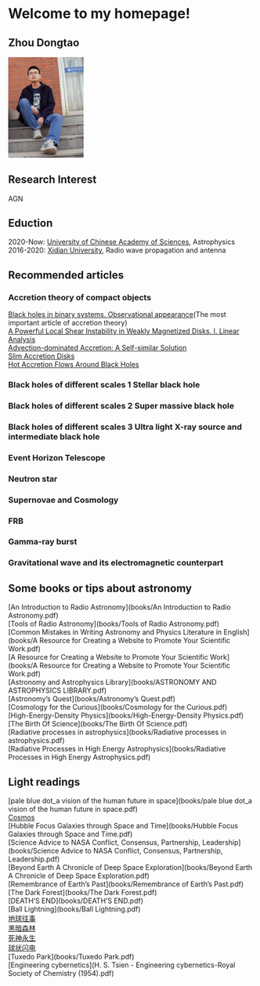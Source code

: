# Welcome to my homepage!
## Zhou Dongtao  
<img src="pictures/zdt2.jpg" alt="my" style="zoom:20%;" />

## Research Interest
AGN

## Eduction
2020-Now: [University of Chinese Academy of Sciences](https://english.ucas.ac.cn/), Astrophysics  
2016-2020: [Xidian University](https://en.xidian.edu.cn/), Radio wave propagation and antenna

## Recommended articles  
### Accretion theory of compact objects  
[Black holes in binary systems. Observational appearance](https://ui.adsabs.harvard.edu/link_gateway/1973A%26A....24..337S/ADS_PDF)(The most important article of accretion theory)  
[A Powerful Local Shear Instability in Weakly Magnetized Disks. I. Linear Analysis](http://articles.adsabs.harvard.edu/pdf/1991ApJ...376..214B)  
[Advection-dominated Accretion: A Self-similar Solution](http://articles.adsabs.harvard.edu/pdf/1994ApJ...428L..13N)  
[Slim Accretion Disks](http://articles.adsabs.harvard.edu/pdf/1988ApJ...332..646A)  
[Hot Accretion Flows Around Black Holes](https://sci-hub.se/10.1146/annurev-astro-082812-141003)  
### Black holes of different scales 1 Stellar black hole  

### Black holes of different scales 2 Super massive black hole  

### Black holes of different scales 3 Ultra light X-ray source and intermediate black hole    

### Event	Horizon	Telescope

### Neutron star  

### Supernovae and Cosmology  

### FRB  

### Gamma-ray burst  
### Gravitational wave and its electromagnetic counterpart
## Some books or tips about astronomy
[An Introduction to Radio Astronomy](books/An Introduction to Radio Astronomy.pdf)  
[Tools of Radio Astronomy](books/Tools of Radio Astronomy.pdf)  
[Common Mistakes in Writing Astronomy and Physics Literature in English](books/A Resource for Creating a Website to Promote Your Scientific Work.pdf)  
[A Resource for Creating a Website to Promote Your Scientific Work](books/A Resource for Creating a Website to Promote Your Scientific Work.pdf)  
[Astronomy and Astrophysics Library](books/ASTRONOMY AND ASTROPHYSICS LIBRARY.pdf)  
[Astronomy’s Quest](books/Astronomy’s Quest.pdf)  
[Cosmology for the Curious](books/Cosmology for the Curious.pdf)  
[High-Energy-Density Physics](books/High-Energy-Density Physics.pdf)  
[The Birth Of Science](books/The Birth Of Science.pdf)  
[Radiative processes in astrophysics](books/Radiative processes in astrophysics.pdf)  
[Radiative Processes in High Energy Astrophysics](books/Radiative Processes in High Energy Astrophysics.pdf)

## Light readings  
[pale blue dot_a vision of the human future in space](books/pale blue dot_a vision of the human future in space.pdf)  
[Cosmos](books/Cosmos.pdf)  
[Hubble Focus Galaxies through Space and Time](books/Hubble Focus Galaxies through Space and Time.pdf)  
[Science Advice to NASA Conflict, Consensus, Partnership, Leadership](books/Science Advice to NASA Conflict, Consensus, Partnership, Leadership.pdf)  
[Beyond Earth A Chronicle of Deep Space Exploration](books/Beyond Earth A Chronicle of Deep Space Exploration.pdf)  
[Remembrance of Earth’s Past](books/Remembrance of Earth’s Past.pdf)  
[The Dark Forest](books/The Dark Forest.pdf)  
[DEATH’S END](books/DEATH’S END.pdf)  
[Ball Lightning](books/Ball Lightning.pdf)  
[地球往事](books/地球往事.pdf)  
[黑暗森林](books/黑暗森林.pdf)  
[死神永生](books/死神永生.pdf)  
[球状闪电](books/球状闪电.pdf)  
[Tuxedo Park](books/Tuxedo Park.pdf)  
[Engineering cybernetics](H. S. Tsien - Engineering cybernetics-Royal Society of Chemistry (1954).pdf)
